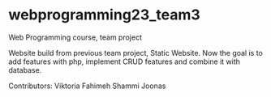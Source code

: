 # webprogramming23_team3
Web Programming course, team project

Website build from previous team project, Static Website. Now the goal is to add features with php, 
implement CRUD features and combine it with database.

Contributors:
Viktoria
Fahimeh
Shammi
Joonas
